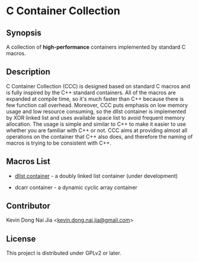 # C Container Collection

## Synopsis

A collection of **high-performance** containers implemented by standard C macros.

## Description

C Container Collection (CCC) is designed based on standard C macros and is fully inspired by the C++ standard containers. All of the macros are expanded at compile time, so it's much faster than C++ because there is few function call overhead. Moreover, CCC puts emphasis on low memory usage and low resource consuming, so the dllst container is implemented by XOR linked list and uses available space list to avoid frequent memory allocation. The usage is simple and similar to C++ to make it easier to use whether you are familiar with C++ or not. CCC aims at providing almost all operations on the container that C++ also does, and therefore the naming of macros is trying to be consistent with C++.

## Macros List

* [dllst container](http://people.cs.nctu.edu.tw/~dongnj/C-Container-Collection/doc/macros%20list.html) - a doubly linked list container (under development)

* dcarr container - a dynamic cyclic array container

## Contributor

Kevin Dong Nai Jia <<kevin.dong.nai.jia@gmail.com>>

## License

This project is distributed under GPLv2 or later.
